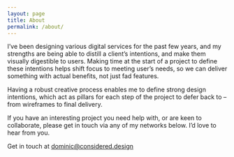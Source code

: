 ```yaml
---
layout: page
title: About
permalink: /about/
---
```


I’ve been designing various digital services for the past few years, and my strengths are being able to distill a client’s intentions, and make them visually digestible to users. Making time at the start of a project to define these intentions helps shift focus to meeting user’s needs, so we can deliver something with actual benefits, not just fad features.

Having a robust creative process enables me to define strong design intentions, which act as pillars for each step of the project to defer back to – from wireframes to final delivery.

If you have an interesting project you need help with, or are keen to collaborate, please get in touch via any of my networks below. I’d love to hear from you.

Get in touch at [dominic@considered.design](mailto:dominic@considered.design)